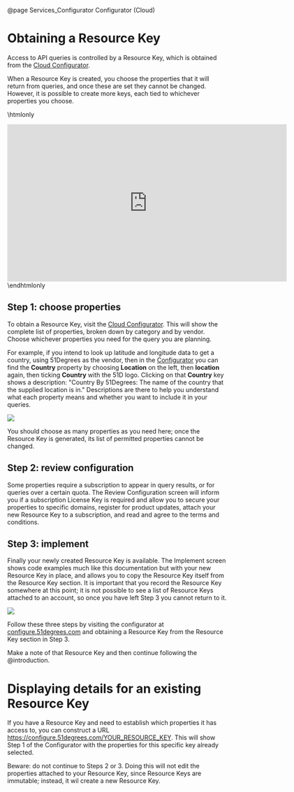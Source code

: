 @page Services_Configurator Configurator (Cloud)

# Obtaining a Resource Key

Access to API queries is controlled by a Resource Key, which is obtained from the [Cloud Configurator](https://configure.51degrees.com/).

When a Resource Key is created, you choose the properties that it will return from queries, and once these are set they cannot be changed. However, it is possible to create more keys, each tied to whichever properties you choose.

\htmlonly
<iframe src="https://player.vimeo.com/video/769426655" width="640" height="360" frameborder="0" allow="autoplay; fullscreen" allowfullscreen></iframe>
\endhtmlonly


## Step 1: choose properties

To obtain a Resource Key, visit the [Cloud Configurator](https://configure.51degrees.com/). This will show the complete list of properties, broken down by category and by vendor. Choose whichever properties you need for the query you are planning.

For example, if you intend to look up latitude and longitude data to get a country, using 51Degrees as the vendor, then in the [Configurator](https://configure.51degrees.com/) you can find the **Country** property by choosing **Location** on the left, then **location** again, then ticking **Country** with the 51D logo. Clicking on that **Country** key shows a description: "Country By 51Degrees: The name of the country that the supplied location is in." Descriptions are there to help you understand what each property means and whether you want to include it in your queries.

![](images/configurator-location-country.png)

You should choose as many properties as you need here; once the Resource Key is generated, its list of permitted properties cannot be changed.

## Step 2: review configuration

Some properties require a subscription to appear in query results, or for queries over a certain quota. The Review Configuration screen will inform you if a subscription License Key is required and allow you to secure your properties to specific domains, register for product updates, attach your new Resource Key to a subscription, and read and agree to the terms and conditions.

## Step 3: implement

Finally your newly created Resource Key is available. The Implement screen shows code examples much like this documentation but with your new Resource Key in place, and allows you to copy the Resource Key itself from the Resource Key section. It is important that you record the Resource Key somewhere at this point; it is not possible to see a list of Resource Keys attached to an account, so once you have left Step 3 you cannot return to it.

![](images/configurator-implement-key.png)

Follow these three steps by visiting the configurator at [configure.51degrees.com](https://configure.51degrees.com/) and obtaining a Resource Key from the Resource Key section in Step 3. 

Make a note of that Resource Key and then continue following the @introduction.

# Displaying details for an existing Resource Key

If you have a Resource Key and need to establish which properties it has access to, you can construct a URL https://configure.51degrees.com/YOUR_RESOURCE_KEY. This will show Step 1 of the Configurator with the properties for this specific key already selected.

Beware: do not continue to Steps 2 or 3. Doing this will not edit the properties attached to your Resource Key, since Resource Keys are immutable; instead, it wil create a new Resource Key.

